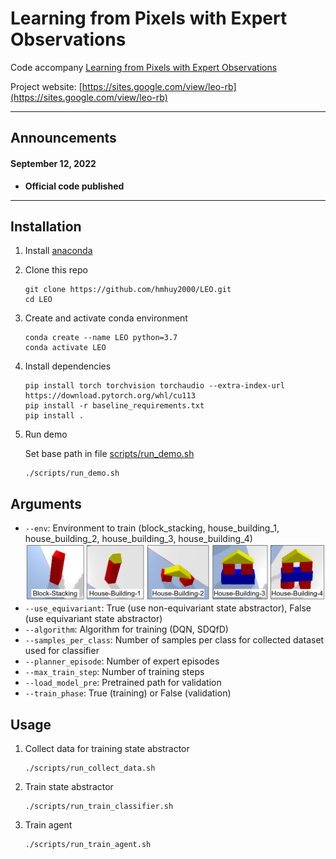 
<h1>Learning from Pixels with Expert Observations</h1>

Code accompany [Learning from Pixels with Expert Observations](https://sites.google.com/view/leo-rb) 

Project website: [https://sites.google.com/view/leo-rb](https://sites.google.com/view/leo-rb)

----

## Announcements

#### September 12, 2022
- <b>Official code published</b>
----
## Installation

1. Install [anaconda](https://docs.conda.io/projects/conda/en/latest/user-guide/install/)

1. Clone this repo
    ```
    git clone https://github.com/hmhuy2000/LEO.git
    cd LEO
    ```
1. Create and activate conda environment
    ```
    conda create --name LEO python=3.7
    conda activate LEO
    ```
1. Install dependencies
    ```
    pip install torch torchvision torchaudio --extra-index-url https://download.pytorch.org/whl/cu113
    pip install -r baseline_requirements.txt
    pip install .
    ```
1. Run demo

    Set base path in file [scripts/run_demo.sh](https://github.com/hmhuy2000/LEO/blob/main/scripts/run_demo.sh)
    ```
    ./scripts/run_demo.sh
    ```

## Arguments
* ```--env```: Environment to train (block_stacking, house_building_1, house_building_2, house_building_3, house_building_4)
![List of tasks](https://github.com/hmhuy2000/LEO/blob/8de1c5fa38878da40f91787fb11ae98f012e203c/all_tasks.png)
* ```--use_equivariant```: True (use non-equivariant state abstractor), False (use equivariant state abstractor)
* ```--algorithm```: Algorithm for training (DQN, SDQfD)
* ```--samples_per_class```: Number of samples per class for collected dataset used for classifier
* ```--planner_episode```: Number of expert episodes
* ```--max_train_step```: Number of training steps
* ```--load_model_pre```: Pretrained path for validation
* ```--train_phase```: True (training) or False (validation)

## Usage

1. Collect data for training state abstractor
    ```
    ./scripts/run_collect_data.sh
    ```

1. Train state abstractor
    ```
    ./scripts/run_train_classifier.sh
    ```

1. Train agent
    ```
    ./scripts/run_train_agent.sh
    ```
